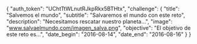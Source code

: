 {
  "auth_token": "UChtTtWLnutRJkpRkx5BTHtx",
  "challenge": {
    "title": "Salvemos el mundo",
    "subtitle": "Salvaremos el mundo con este reto",
    "description": "Necesitamos rescatar nuestro planeta...",
    "image": "www.salvaelmundo.com/imagen_salva.png",
    "objective": "El objetivo de este reto es...",
    "date_begin": "2016-08-14",
    "date_end": "2016-08-16"
  }
}
